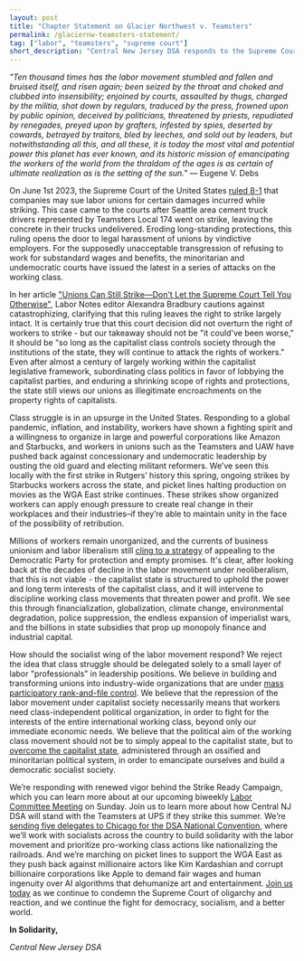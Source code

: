 ```yaml
---
layout: post 
title: "Chapter Statement on Glacier Northwest v. Teamsters"
permalink: /glaciernw-teamsters-statement/
tag: ["labor", "teamsters", "supreme court"]
short_description: "Central New Jersey DSA responds to the Supreme Court decision Glacier Northwest, Inc. v. Teamsters."
---
```


*"Ten thousand times has the labor movement stumbled and fallen and bruised itself, and risen again; been seized by the throat and choked and clubbed into insensibility; enjoined by courts, assaulted by thugs, charged by the militia, shot down by regulars, traduced by the press, frowned upon by public opinion, deceived by politicians, threatened by priests, repudiated by renegades, preyed upon by grafters, infested by spies, deserted by cowards, betrayed by traitors, bled by leeches, and sold out by leaders, but notwithstanding all this, and all these, it is today the most vital and potential power this planet has ever known, and its historic mission of emancipating the workers of the world from the thraldom of the ages is as certain of ultimate realization as is the setting of the sun."* — Eugene V. Debs

On June 1st 2023, the Supreme Court of the United States [ruled 8-1](https://www.reuters.com/legal/us-supreme-court-rules-against-union-fight-over-strike-that-damaged-property-2023-06-01/) that companies may sue labor unions for certain damages incurred while striking. This case came to the courts after Seattle area cement truck drivers represented by Teamsters Local 174 went on strike, leaving the concrete in their trucks undelivered. Eroding long-standing protections, this ruling opens the door to legal harassment of unions by vindictive employers. For the supposedly unacceptable transgression of refusing to work for substandard wages and benefits, the minoritarian and undemocratic courts have issued the latest in a series of attacks on the working class.

In her article ["Unions Can Still Strike—Don't Let the Supreme Court Tell You Otherwise"](https://www.labornotes.org/2023/06/unions-can-still-strike-dont-let-supreme-court-tell-you-otherwise), Labor Notes editor Alexandra Bradbury cautions against catastrophizing, clarifying that this ruling leaves the right to strike largely intact. It is certainly true that this court decision did not overturn the right of workers to strike - but our takeaway should not be "it could've been worse," it should be "so long as the capitalist class controls society through the institutions of the state, they will continue to attack the rights of workers." Even after almost a century of largely working within the capitalist legislative framework, subordinating class politics in favor of lobbying the capitalist parties, and enduring a shrinking scope of rights and protections, the state still views our unions as illegitimate encroachments on the property rights of capitalists.

Class struggle is in an upsurge in the United States. Responding to a global pandemic, inflation, and instability, workers have shown a fighting spirit and a willingness to organize in large and powerful corporations like Amazon and Starbucks, and workers in unions such as the Teamsters and UAW have pushed back against concessionary and undemocratic leadership by ousting the old guard and electing militant reformers. We’ve seen this locally with the first strike in Rutgers’ history this spring, ongoing strikes by Starbucks workers across the state, and picket lines halting production on movies as the WGA East strike continues. These strikes show organized workers can apply enough pressure to create real change in their workplaces and their industries–if they’re able to maintain unity in the face of the possibility of retribution.

Millions of workers remain unorganized, and the currents of business unionism and labor liberalism still [cling to a strategy](https://www.nytimes.com/2008/02/26/us/politics/26union.html) of appealing to the Democratic Party for protection and empty promises. It's clear, after looking back at the decades of decline in the labor movement under neoliberalism, that this is not viable - the capitalist state is structured to uphold the power and long term interests of the capitalist class, and it will intervene to discipline working class movements that threaten power and profit. We see this through financialization, globalization, climate change, environmental degradation, police suppression, the endless expansion of imperialist wars, and the billions in state subsidies that prop up monopoly finance and industrial capital.

How should the socialist wing of the labor movement respond? We reject the idea that class struggle should be delegated solely to a small layer of labor "professionals" in leadership positions. We believe in building and transforming unions into industry-wide organizations that are under [mass participatory rank-and-file control](https://www.marxists.org/archive/foster/1936/10/organizing-methods-steel-industry/index.htm). We believe that the repression of the labor movement under capitalist society necessarily means that workers need class-independent political organization, in order to fight for the interests of the entire international working class, beyond only our immediate economic needs. We believe that the political aim of the working class movement should not be to simply appeal to the capitalist state, but to [overcome the capitalist state](https://www.dsausa.org/dsa-political-platform-from-2021-convention/#deepening), administered through an ossified and minoritarian political system, in order to emancipate ourselves and build a democratic socialist society.

We’re responding with renewed vigor behind the Strike Ready Campaign, which you can learn more about at our upcoming biweekly [Labor Committee Meeting](https://actionnetwork.org/events/cnjdsa-labor-committee-meeting-40) on Sunday. Join us to learn more about how Central NJ DSA will stand with the Teamsters at UPS if they strike this summer. We’re [sending five delegates to Chicago for the DSA National Convention](https://www.gofundme.com/f/send-cnj-dsa-delegates-to-the-national-convention), where we’ll work with socialists across the country to build solidarity with the labor movement and prioritize pro-working class actions like nationalizing the railroads. And we’re marching on picket lines to support the WGA East as they push back against millionaire actors like Kim Kardashian and corrupt billionaire corporations like Apple to demand fair wages and human ingenuity over AI algorithms that dehumanize art and entertainment. [Join us today](https://act.dsausa.org/donate/membership/) as we continue to condemn the Supreme Court of oligarchy and reaction, and we continue the fight for democracy, socialism, and a better world.

**In Solidarity,**

*Central New Jersey DSA*
